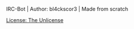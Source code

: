 IRC-Bot | Author: bl4ckscor3 | Made from scratch

[License: The Unlicense](https://github.com/bl4ckscor3/bl4ckb0t-rewrite/blob/master/LICENSE)